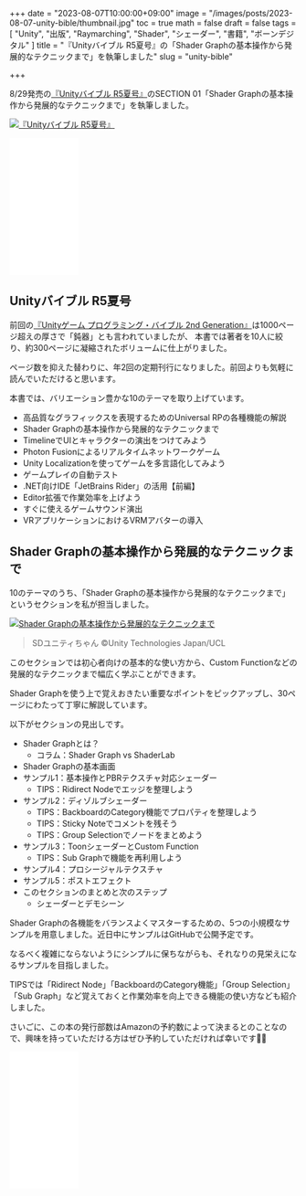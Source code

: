 +++
date = "2023-08-07T10:00:00+09:00"
image = "/images/posts/2023-08-07-unity-bible/thumbnail.jpg"
toc = true
math = false
draft = false
tags = [
    "Unity", "出版", "Raymarching", "Shader", "シェーダー", "書籍", "ボーンデジタル"
]
title = "『Unityバイブル R5夏号』の「Shader Graphの基本操作から発展的なテクニックまで」を執筆しました"
slug = "unity-bible"

+++

8/29発売の[『Unityバイブル R5夏号』](https://amzn.to/3QzV4me)のSECTION 01「Shader Graphの基本操作から発展的なテクニックまで」を執筆しました。

[![『Unityバイブル R5夏号』](/images/posts/2023-08-07-unity-bible/thumbnail.jpg)](/images/posts/2023-08-07-unity-bible/thumbnail.png)

<iframe sandbox="allow-popups allow-scripts allow-modals allow-forms allow-same-origin" style="width:120px;height:240px;" marginwidth="0" marginheight="0" scrolling="no" frameborder="0" src="//rcm-fe.amazon-adsystem.com/e/cm?lt1=_blank&bc1=000000&IS2=1&bg1=FFFFFF&fc1=000000&lc1=0000FF&t=gam00220c-22&language=ja_JP&o=9&p=8&l=as4&m=amazon&f=ifr&ref=as_ss_li_til&asins=4862465684&linkId=c3575812bc16a75ff5f4ccf46ea0671e"></iframe>

<!--more-->

## Unityバイブル R5夏号

前回の[『Unityゲーム プログラミング・バイブル 2nd Generation』](https://gam0022.net/blog/2021/06/08/unity-bible2/)は1000ページ超えの厚さで「鈍器」とも言われていましたが、
本書では著者を10人に絞り、約300ページに凝縮されたボリュームに仕上がりました。

ページ数を抑えた替わりに、年2回の定期刊行になりました。前回よりも気軽に読んでいただけると思います。

本書では、バリエーション豊かな10のテーマを取り上げています。

- 高品質なグラフィックスを表現するためのUniversal RPの各種機能の解説
- Shader Graphの基本操作から発展的なテクニックまで
- TimelineでUIとキャラクターの演出をつけてみよう
- Photon Fusionによるリアルタイムネットワークゲーム
- Unity Localizationを使ってゲームを多言語化してみよう
- ゲームプレイの自動テスト
- .NET向けIDE「JetBrains Rider」の活用【前編】
- Editor拡張で作業効率を上げよう
- すぐに使えるゲームサウンド演出
- VRアプリケーションにおけるVRMアバターの導入

## Shader Graphの基本操作から発展的なテクニックまで

10のテーマのうち、「Shader Graphの基本操作から発展的なテクニックまで」というセクションを私が担当しました。

[![Shader Graphの基本操作から発展的なテクニックまで](/images/posts/2023-08-07-unity-bible/Collage2.png)](/images/posts/2023-08-07-unity-bible/Collage2.png)

> SDユニティちゃん ©Unity Technologies Japan/UCL

このセクションでは初心者向けの基本的な使い方から、Custom Functionなどの発展的なテクニックまで幅広く学ぶことができます。

Shader Graphを使う上で覚えおきたい重要なポイントをピックアップし、30ページにわたって丁寧に解説しています。

以下がセクションの見出しです。

- Shader Graphとは？
    - コラム：Shader Graph vs ShaderLab
- Shader Graphの基本画面
- サンプル1：基本操作とPBRテクスチャ対応シェーダー
    - TIPS：Ridirect Nodeでエッジを整理しよう
- サンプル2：ディゾルブシェーダー
    - TIPS：BackboardのCategory機能でプロパティを整理しよう
    - TIPS：Sticky Noteでコメントを残そう
    - TIPS：Group Selectionでノードをまとめよう
- サンプル3：ToonシェーダーとCustom Function
    - TIPS：Sub Graphで機能を再利用しよう
- サンプル4：プロシージャルテクスチャ
- サンプル5：ポストエフェクト
- このセクションのまとめと次のステップ
    - シェーダーとデモシーン

Shader Graphの各機能をバランスよくマスターするための、5つの小規模なサンプルを用意しました。近日中にサンプルはGitHubで公開予定です。

なるべく複雑にならないようにシンプルに保ちながらも、それなりの見栄えになるサンプルを目指しました。

TIPSでは「Ridirect Node」「BackboardのCategory機能」「Group Selection」「Sub Graph」など覚えておくと作業効率を向上できる機能の使い方なども紹介しました。

さいごに、この本の発行部数はAmazonの予約数によって決まるとのことなので、興味を持っていただける方はぜひ予約していただければ幸いです🙇‍♂️

<iframe sandbox="allow-popups allow-scripts allow-modals allow-forms allow-same-origin" style="width:120px;height:240px;" marginwidth="0" marginheight="0" scrolling="no" frameborder="0" src="//rcm-fe.amazon-adsystem.com/e/cm?lt1=_blank&bc1=000000&IS2=1&bg1=FFFFFF&fc1=000000&lc1=0000FF&t=gam00220c-22&language=ja_JP&o=9&p=8&l=as4&m=amazon&f=ifr&ref=as_ss_li_til&asins=4862465684&linkId=c3575812bc16a75ff5f4ccf46ea0671e"></iframe>